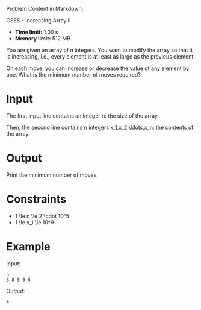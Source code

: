 Problem Content in Markdown:


CSES \- Increasing Array II




* **Time limit:** 1\.00 s
* **Memory limit:** 512 MB




You are given an array of n integers. You want to modify the array so that it is increasing, i.e., every element is at least as large as the previous element.


On each move, you can increase or decrease the value of any element by one. What is the minimum number of moves required?


Input
=====


The first input line contains an integer n: the size of the array.


Then, the second line contains n integers x\_1,x\_2,\\ldots,x\_n: the contents of the array.


Output
======


Print the minimum number of moves.


Constraints
===========


* 1 \\le n \\le 2 \\cdot 10^5
* 1 \\le x\_i \\le 10^9


Example
=======


Input:



```
5
3 8 5 6 5

```

Output:



```
4

```
 
